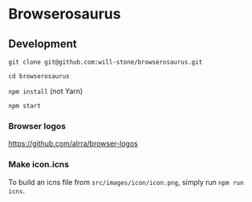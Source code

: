 # Browserosaurus

## Development

`git clone git@github.com:will-stone/browserosaurus.git`

`cd browserosaurus`

`npm install` (not Yarn)

`npm start`

### Browser logos

https://github.com/alrra/browser-logos

### Make icon.icns

To build an icns file from `src/images/icon/icon.png`, simply run `npm run icns`.